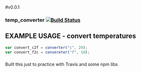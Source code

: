 #v0.0.1

### temp_converter  [![Build Status](https://travis-ci.org/ekeitho/temp_converter.svg?branch=master)](https://travis-ci.org/ekeitho/temp_converter)

## EXAMPLE USAGE - convert temperatures
```javascript
var convert_c2f = converter("c", 20);
var convert_f2c = convereter("f", 10);
```

###

Built this just to practice with Travis and some npm libs

